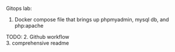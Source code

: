 Gitops lab:

1. Docker compose file that brings up phpmyadmin, mysql db, and php:apache

TODO:
2. Github workflow  
3. comprehensive readme  
